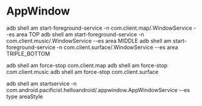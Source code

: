 # AppWindow

adb shell am start-foreground-service -n com.client.map/.WindowService --es area TOP
adb shell am start-foreground-service -n com.client.music/.WindowService --es area MIDDLE
adb shell am start-foreground-service -n com.client.surface/.WindowService --es area TRIPLE_BOTTOM

adb shell am force-stop com.client.map
adb shell am force-stop com.client.music
adb shell am force-stop com.client.surface

adb shell am startservice -n com.android.pacificist.helloandroid/.appwindow.AppWindowService --es type areaStyle
